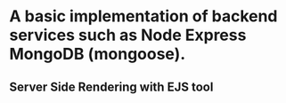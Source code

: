 # A basic implementation of backend services such as Node Express MongoDB (mongoose). 

## Server Side Rendering with EJS tool
